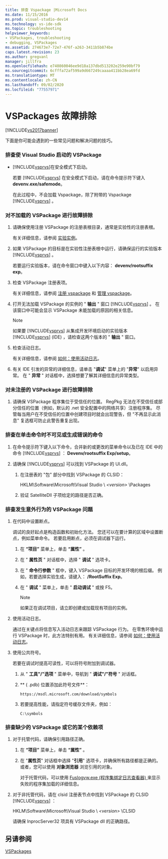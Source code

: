 ```yaml
---
title: 排查 Vspackage |Microsoft Docs
ms.date: 11/15/2016
ms.prod: visual-studio-dev14
ms.technology: vs-ide-sdk
ms.topic: troubleshooting
helpviewer_keywords:
- VSPackages, troubleshooting
- debugging, VSPackages
ms.assetid: 274673e7-72e7-476f-a263-3411b5b874be
caps.latest.revision: 23
ms.author: gregvanl
manager: jillfra
ms.openlocfilehash: e740860046ee9d18a137dbd513202e259e90bf79
ms.sourcegitcommit: 6cfffa72af599a9d667249caaaa411bb28ea69fd
ms.translationtype: MT
ms.contentlocale: zh-CN
ms.lasthandoff: 09/02/2020
ms.locfileid: "77557971"
---
```

# <a name="troubleshooting-vspackages"></a>VSPackages 故障排除
[!INCLUDE[vs2017banner](../includes/vs2017banner.md)]

下面是你可能会遇到的一些常见问题和解决问题的技巧。  
  
### <a name="to-troubleshoot-a-vspackage-that-keeps-visual-studio-from-starting"></a>排查使 Visual Studio 启动的 VSPackage  
  
- [!INCLUDE[vsprvs](../includes/vsprvs-md.md)]在安全模式下启动。  
  
     若要 [!INCLUDE[vsprvs](../includes/vsprvs-md.md)] 在安全模式下启动，请在命令提示符下键入 **devenv.exe/safemode**。  
  
     在此过程中，不会加载 Vspackage，除了附带的 Vspackage [!INCLUDE[vsprvs](../includes/vsprvs-md.md)] 。  
  
### <a name="to-troubleshoot-a-vspackage-that-does-not-load"></a>对不加载的 VSPackage 进行故障排除  
  
1. 请确保使用注册 VSPackage 的注册表根目录，通常是实验性的注册表根。  
  
     有关详细信息，请参阅 [实验实例](../extensibility/the-experimental-instance.md)。  
  
2. 如果 VSPackage 的目标是在实验性注册表根中运行，请确保运行的实验版本 [!INCLUDE[vsprvs](../includes/vsprvs-md.md)] 。  
  
     若要运行实验版本，请在命令窗口中键入以下内容： **devenv/rootsuffix exp**。  
  
3. 检查 VSPackage 注册表项。  
  
     有关详细信息，请参阅 [注册 vspackage](internals/registering-vspackages.md) 和 [管理 vspackage](../extensibility/managing-vspackages.md)。  
  
4. 打开无法加载 VSPackage 的实例的 " **输出** " 窗口 [!INCLUDE[vsprvs](../includes/vsprvs-md.md)] 。 在该窗口中可能会显示 VSPackage 未能加载的原因的相关信息。  
  
    > [!NOTE]
    > 如果要 [!INCLUDE[vsprvs](../includes/vsprvs-md.md)] 从集成开发环境启动的实验版本 [!INCLUDE[vsprvs](../includes/vsprvs-md.md)] (IDE) ，请检查这两个版本的 " **输出** " 窗口。  
  
5. 检查活动日志。  
  
     有关详细信息，请参阅 [如何：使用活动日志](../extensibility/how-to-use-the-activity-log.md)。  
  
6. 有关 IDE 引发的异常的详细信息，请单击 "**调试**" 菜单上的 "**异常**" 以启用异常。 在 " **异常** " 对话框中，选择想要了解其详细信息的异常类型。  
  
### <a name="to-troubleshoot-a-vspackage-that-does-not-register"></a>对未注册的 VSPackage 进行故障排除  
  
1. 请确保 VSPackage 程序集位于受信任的位置。 RegPkg 无法在不受信任或部分信任的位置（例如，默认的 .net 安全配置中的网络共享）注册程序集。 尽管每当用户在不受信任的位置中创建项目时就会出现警告，但 "不再显示此消息" 复选框可防止此警告重复出现。  
  
### <a name="to-troubleshoot-a-command-that-is-not-visible-or-that-generates-an-error-when-you-click-a-command"></a>排查在单击命令时不可见或生成错误的命令  
  
1. 在命令提示符下键入以下命令，合并新的或更改的菜单命令以及已在 IDE 中的命令 [!INCLUDE[vsprvs](../includes/vsprvs-md.md)] ： **Devenv/rootsuffix Exp/setup**。  
  
2. 请确保 [!INCLUDE[vsprvs](../includes/vsprvs-md.md)] 可以找到 VSPackage 的 UI.dll。  
  
    1. 在注册表的 "包" 部分中找到 VSPackage 的 CLSID：  
  
         HKLM\Software\Microsoft\Visual Studio \\ *\<version>* \Packages  
  
    2. 验证 SatelliteDll 子项给定的路径是否正确。  
  
### <a name="to-troubleshoot-a-vspackage-that-behaves-unexpectedly"></a>排查发生意外行为的 VSPackage 问题  
  
1. 在代码中设置断点。  
  
     调试的良好起点是构造函数和初始化方法。 您还可以在要计算的区域中设置断点，例如菜单命令。 若要启用断点，必须在调试器下运行。  
  
    1. 在 **“项目”** 菜单上，单击 **“属性”** 。  
  
    2. 在 " **属性页** " 对话框中，选择 " **调试** " 选项卡。  
  
    3. 在 " **命令行参数** " 框中，键入 VSPackage 目标的开发环境的根后缀。 例如，若要选择实验生成，请键入： **/RootSuffix Exp**。  
  
    4. 在 " **调试** " 菜单上，单击 " **启动调试** " 或按 F5。  
  
        > [!NOTE]
        > 如果正在调试项目，请立即创建或加载现有项目的实例。  
  
2. 使用活动日志。  
  
     通过在关键点将信息写入活动日志来跟踪 VSPackage 行为。 在零售环境中运行 VSPackage 时，此方法特别有用。 有关详细信息，请参阅 [如何：使用活动日志](../extensibility/how-to-use-the-activity-log.md)。  
  
3. 使用公共符号。  
  
     若要在调试时提高可读性，可以将符号附加到调试器。  
  
    1. 从 " **工具"/"选项** " 菜单中，导航到 " **调试"/"符号** " 对话框。  
  
    2. ** ( .pdb) 位置添加此符号文件**：  
  
       `https://msdl.microsoft.com/download/symbols`  
  
    3. 若要提高性能，请指定符号缓存文件夹，例如：  

       `C:\symbols`  
  
### <a name="to-troubleshoot-a-missing-vspackage-or-one-of-its-dependencies"></a>排查缺少的 VSPackage 或它的某个依赖项  
  
1. 对于托管代码，请确保引用路径正确。  
  
   1. 在 **“项目”** 菜单上，单击 **“属性”** 。  
  
   2. 在 "**属性页**" 对话框中选择 "**引用**" 选项卡，并确保所有路径都是正确的。 或者，您可以使用 **对象浏览器** 浏览引用的对象。  
  
        对于托管代码，可以使用 [Fuslogvw.exe (程序集绑定日志查看器) ](/dotnet/framework/tools/fuslogvw-exe-assembly-binding-log-viewer) 来显示失败的程序集加载的详细信息。  
  
2. 对于非托管代码，请在 clsid 注册表节点中找到 VSPackage 的 CLSID [!INCLUDE[vsprvs](../includes/vsprvs-md.md)] ：  
  
    HKLM\Software\Microsoft\Visual Studio \\ *\<version>* \CLSID  
  
   请确保 InprocServer32 项具有 VSPackage dll 的正确路径。  
  
## <a name="see-also"></a>另请参阅  
 [VSPackages](../extensibility/internals/vspackages.md)
